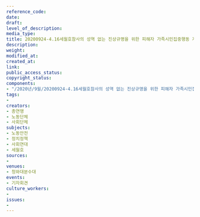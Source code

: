 ```yaml
---
reference_code: 
date: 
draft: 
level_of_description: 
media_type: 
title: 20200924-4.16세월호참사의 성역 없는 진상규명을 위한 피해자 가족시민집중행동 계획발표 기자회견
description: 
weight: 
modified_at: 
created_at: 
link: 
public_access_status: 
copyright_status: 
components:
- "/2020년/9월/20200924-4.16세월호참사의 성역 없는 진상규명을 위한 피해자 가족시민집중행동 계획발표 기자회견/_W1D7999.jpg"
tags:
- 
creators:
- 총연맹
- 노동단체
- 사회단체
subjects:
- 노동안전
- 정치정책
- 사회연대
- 세월호
sources:
- 
venues:
- 청와대분수대
events:
- 기자회견
culture_workers:
- 
issues:
- 
---
```

